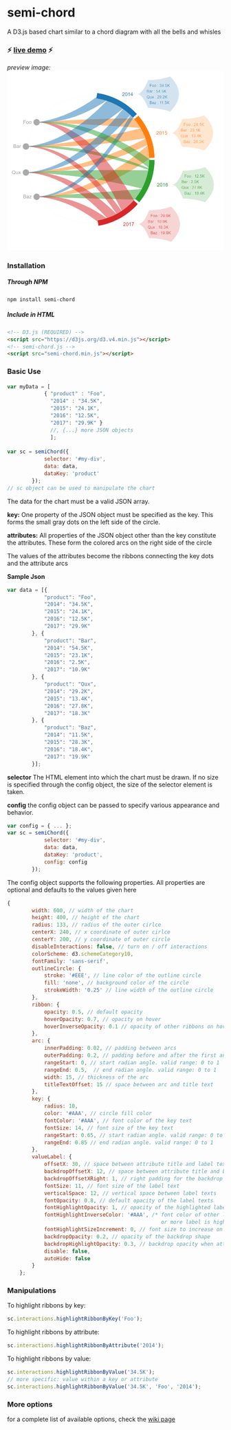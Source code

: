# semi-chord

A D3.js based chart similar to a chord diagram with all the bells and whisles

### :zap: [live demo](http://meetvikas.net/projects/semi-chord/demo/Index.html) :zap:

*preview image:*
![semi-chord sample image](https://github.com/hrivks/blob/raw/master/semi-chord-sample.png)

### Installation

##### Through NPM

```
npm install semi-chord
```
##### Include in HTML

```html
<!-- D3.js (REQUIRED) -->
<script src="https://d3js.org/d3.v4.min.js"></script>
<!-- semi-chord.js -->
<script src="semi-chord.min.js"></script>
```

### Basic Use

```javascript
var myData = [
			{ "product" : "Foo",
			  "2014" : "34.5K",
			  "2015": "24.1K",
              "2016": "12.5K",
              "2017": "29.9K" }
			  //, {...} more JSON objects
			  ];
			  
var sc = semiChord({
            selector: '#my-div',
            data: data,
            dataKey: 'product' 
        });
// sc object can be used to manipulate the chart
```

The data for the chart must be a valid JSON array.

**key:**
One property of the JSON object must be specified as the key. This forms the small gray dots on the left side of the circle.

**attributes:**
All properties of the JSON object other than the key constitute the attributes. These form the colored arcs on the right side of the circle

The values of the attributes become the ribbons connecting the key dots and the attribute arcs

**Sample Json**
```javascript
var data = [{
            "product": "Foo",
            "2014": "34.5K",
            "2015": "24.1K",
            "2016": "12.5K",
            "2017": "29.9K"
        }, {
            "product": "Bar",
            "2014": "54.5K",
            "2015": "23.1K",
            "2016": "2.5K",
            "2017": "10.9K"
        }, {
            "product": "Qux",
            "2014": "29.2K",
            "2015": "13.4K",
            "2016": "27.8K",
            "2017": "18.3K"
        }, {
            "product": "Baz",
            "2014": "11.5K",
            "2015": "28.3K",
            "2016": "18.4K",
            "2017": "19.9K"
        }];
```

**selector**
The HTML element into which the chart must be drawn.
If no size is specified through the config object, the size of the selector element is taken.

**config**
the config object can be passed to specify various appearance and behavior. 
```javascript
var config = { ... };
var sc = semiChord({
            selector: '#my-div',
            data: data,
            dataKey: 'product',
            config: config
        });
```
The config object supports the following properties. All properties are optional and defaults to the values given here
```javascript
{
        width: 600, // width of the chart
        height: 400, // height of the chart
        radius: 133, // radius of the outer cirlce
        centerX: 240, // x coordinate of outer cirlce
        centerY: 200, // y coordinate of outer circle
        disableInteractions: false, // turn on / off interactions
        colorScheme: d3.schemeCategory10,
        fontFamily: 'sans-serif',
        outlineCircle: {
            stroke: '#EEE', // line color of the outline circle
            fill: 'none', // background color of the circle
            strokeWidth: '0.25' // line width of the outline circle
        },
        ribbon: {
            opacity: 0.5, // default opacity
            hoverOpacity: 0.7, // opacity on hover
            hoverInverseOpacity: 0.1 // opacity of other ribbons on hover
        },
        arc: {
            innerPadding: 0.02, // padding between arcs
            outerPadding: 0.2, // padding before and after the first and last arc respectively
            rangeStart: 0, // start radian angle. valid range: 0 to 1
            rangeEnd: 0.5,  // end radian angle. valid range: 0 to 1
            width: 15, // thickness of the arc
            titleTextOffset: 15 // space between arc and title text
        },
        key: {
            radius: 10,
            color: '#AAA', // circle fill color
            fontColor: '#AAA', // font color of the key text
            fontSize: 14, // font size of the key text
            rangeStart: 0.65, // start radian angle. valid range: 0 to 1
            rangeEnd: 0.85 // end radian angle. valid range: 0 to 1
        },
        valueLabel: {
            offsetX: 30, // space between attribute title and label text
			backdropOffsetX: 12, // space between attribute title and backdrop beginning point
            backdropOffsetXRight: 1, // right padding for the backdrop
            fontSize: 11, // font size of the label text
            verticalSpace: 12, // vertical space between label texts
            fontOpacity: 0.8, // default opacity of the label texts
            fontHighlightOpacity: 1, // opacity of the highlighted label text
            fontHighlightInverseColor: '#AAA', /* font color of other label texts when one
												  or more label is highlighted */
            fontHighlightSizeIncrement: 0, // font size to increase on highlight
            backdropOpacity: 0.2, // opacity of the backdrop shape
            backdropHighlightOpacity: 0.3, // backdrop opacity when attribute is highlighted
            disable: false,
            autoHide: false
        }
    };
```


### Manipulations
To highlight ribbons by key:
```javascript
sc.interactions.highlightRibbonByKey('Foo');
```

To highlight ribbons by attribute:
```javascript
sc.interactions.highlightRibbonByAttribute('2014');
```
To highlight ribbons by value:
```javascript
sc.interactions.highlightRibbonByValue('34.5K');
// more specific: value within a key or attribute
sc.interactions.highlightRibbonByValue('34.5K', 'Foo', '2014');
```

### More options

for a complete list of available options, check the [wiki page](https://github.com/hrivks/semi-chord/wiki)